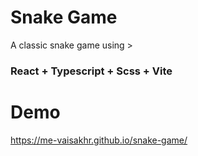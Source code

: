 # Snake Game

A classic snake game using >
### React + Typescript + Scss + Vite

# Demo
https://me-vaisakhr.github.io/snake-game/
